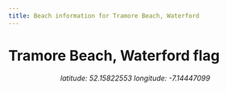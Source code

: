 ```yaml
---
title: Beach information for Tramore Beach, Waterford
---
```

# Tramore Beach, Waterford <span class="material-icons" color="blue">flag</span>

<div align="center"><i>latitude: 52.15822553 longitude: -7.14447099</i></div>